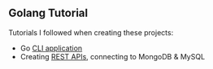 ## Golang Tutorial

Tutorials I followed when creating these projects:
* Go [CLI application](https://www.youtube.com/watch?v=yyUHQIec83I&ab_channel=TechWorldwithNana)
* Creating [REST APIs](https://www.youtube.com/watch?v=jFfo23yIWac&ab_channel=freeCodeCamp.org), connecting to MongoDB & MySQL
